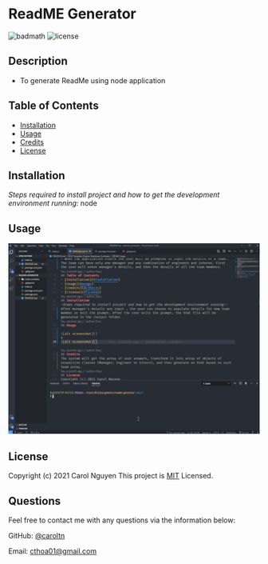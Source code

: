 # ReadME Generator
![badmath](https://img.shields.io/github/languages/top/nielsenjared/badmath)
![license](https://img.shields.io/badge/license-MIT-brightgreen)
## Description
- To generate ReadMe using node application

## Table of Contents
- [Installation](#installation)
- [Usage](#usage)
- [Credits](#credits)
- [License](#license)
## Installation
*Steps required to install project and how to get the development environment running:*
node
## Usage

![alt screenshot](demo.gif)

## License
Copyright (c) 2021 Carol Nguyen
This project is [MIT](https://choosealicense.com/licenses/mit/) Licensed.
## Questions

Feel free to contact me with any questions via the information below:

GitHub: [@caroltn](https://github.com/caroltn)

Email: [cthoa01@gmail.com](cthoa01@gmail.com)
